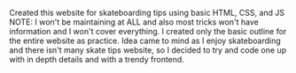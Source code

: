 Created this website for skateboarding tips using basic HTML, CSS, and JS
NOTE: I won't be maintaining at ALL and also most tricks won't have information and I won't cover everything.
      I created only the basic outline for the entire website as practice.
Idea came to mind as I enjoy skateboarding and there isn't many skate tips website, so I decided to try and 
  code one up with in depth details and with a trendy frontend.
